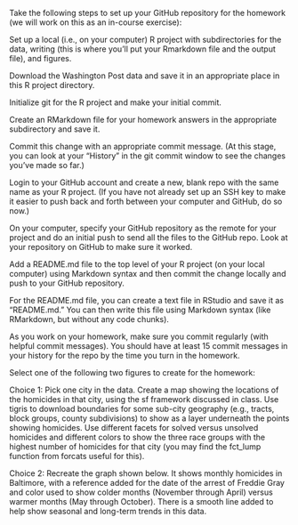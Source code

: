Take the following steps to set up your GitHub repository for the homework (we will work on this as an in-course exercise):

Set up a local (i.e., on your computer) R project with subdirectories for the data, writing (this is where you’ll put your Rmarkdown file and the output file), and figures.

Download the Washington Post data and save it in an appropriate place in this R project directory.

Initialize git for the R project and make your initial commit.

Create an RMarkdown file for your homework answers in the appropriate subdirectory and save it. 

Commit this change with an appropriate commit message. (At this stage, you can look at your “History” in the git commit window to see the changes you’ve made so far.)

Login to your GitHub account and create a new, blank repo with the same name as your R project. (If you have not already set up an SSH key to make it easier to push back and forth between your computer and GitHub, do so now.)

On your computer, specify your GitHub repository as the remote for your project and do an initial push to send all the files to the GitHub repo. Look at your repository on GitHub to make sure it worked.

Add a README.md file to the top level of your R project (on your local computer) using Markdown syntax and then commit the change locally and push to your GitHub repository.

For the README.md file, you can create a text file in RStudio and save it as “README.md.” You can then write this file using Markdown syntax (like RMarkdown, but without any code chunks).

As you work on your homework, make sure you commit regularly (with helpful commit messages). You should have at least 15 commit messages in your history for the repo by the time you turn in the homework.

Select one of the following two figures to create for the homework:

Choice 1: Pick one city in the data. Create a map showing the locations of the homicides in that city, using the sf framework discussed in class. Use tigris to download boundaries for some sub-city geography (e.g., tracts, block groups, county subdivisions) to show as a layer underneath the points showing homicides. Use different facets for solved versus unsolved homicides and different colors to show the three race groups with the highest number of homicides for that city (you may find the fct_lump function from forcats useful for this).

Choice 2: Recreate the graph shown below. It shows monthly homicides in Baltimore, with a reference added for the date of the arrest of Freddie Gray and color used to show colder months (November through April) versus warmer months (May through October). There is a smooth line added to help show seasonal and long-term trends in this data.